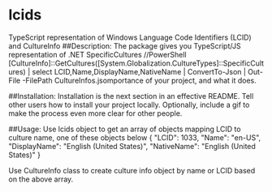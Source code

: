 # lcids
TypeScript representation of Windows Language Code Identifiers (LCID) and CultureInfo
##Description: 
The package gives you TypeScript/JS representation of .NET SpecificCultures
//PowerShell [CultureInfo]::GetCultures([System.Globalization.CultureTypes]::SpecificCultures) | select LCID,Name,DisplayName,NativeName | ConvertTo-Json | Out-File -FilePath CultureInfos.jsomportance of your project, and what it does.

##Installation: 
Installation is the next section in an effective README. Tell other users how to install your project locally. Optionally, include a gif to make the process even more clear for other people.

##Usage: 
Use lcids object to get an array of objects mapping LCID to culture name, one of these objects below
    {
        "LCID":  1033,
        "Name":  "en-US",
        "DisplayName":  "English (United States)",
        "NativeName":  "English (United States)"
    }

Use CultureInfo class to create culture info object by name or LCID based on the above array.


